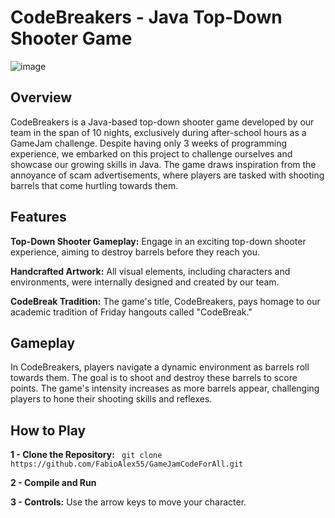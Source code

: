# CodeBreakers - Java Top-Down Shooter Game

![image](https://github.com/FabioAlex55/GameJamCodeForAll/assets/140112580/fe7a31ba-ac7b-4d7d-bfff-528b1cec88d6)

## Overview
CodeBreakers is a Java-based top-down shooter game developed by our team in the span of 10 nights, exclusively during after-school hours as a GameJam challenge. Despite having only 3 weeks of programming experience, we embarked on this project to challenge ourselves and showcase our growing skills in Java. The game draws inspiration from the annoyance of scam advertisements, where players are tasked with shooting barrels that come hurtling towards them.


## Features

**Top-Down Shooter Gameplay:** Engage in an exciting top-down shooter experience, aiming to destroy barrels before they reach you.

**Handcrafted Artwork:** All visual elements, including characters and environments, were internally designed and created by our team.

**CodeBreak Tradition:** The game's title, CodeBreakers, pays homage to our academic tradition of Friday hangouts called "CodeBreak."


## Gameplay
In CodeBreakers, players navigate a dynamic environment as barrels roll towards them. The goal is to shoot and destroy these barrels to score points. The game's intensity increases as more barrels appear, challenging players to hone their shooting skills and reflexes.


## How to Play
**1 - Clone the Repository:** ``` git clone https://github.com/FabioAlex55/GameJamCodeForAll.git```

**2 - Compile and Run**

**3 - Controls:** Use the arrow keys to move your character.
